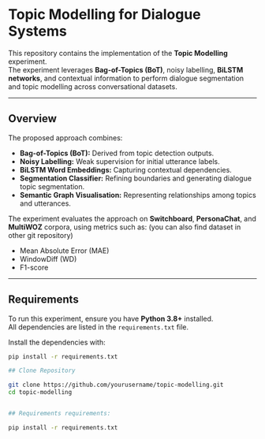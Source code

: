 
# Topic Modelling for Dialogue Systems

This repository contains the implementation of the **Topic Modelling** experiment.  
The experiment leverages **Bag-of-Topics (BoT)**, noisy labelling, **BiLSTM networks**, and contextual information to perform dialogue segmentation and topic modelling across conversational datasets.

---

## Overview
The proposed approach combines:
- **Bag-of-Topics (BoT):** Derived from topic detection outputs.  
- **Noisy Labelling:** Weak supervision for initial utterance labels.  
- **BiLSTM Word Embeddings:** Capturing contextual dependencies.  
- **Segmentation Classifier:** Refining boundaries and generating dialogue topic segmentation.  
- **Semantic Graph Visualisation:** Representing relationships among topics and utterances.

The experiment evaluates the approach on **Switchboard**, **PersonaChat**, and **MultiWOZ** corpora, using metrics such as: (you can also find dataset in other git repository)
- Mean Absolute Error (MAE)  
- WindowDiff (WD)  
- F1-score  

---

## Requirements

To run this experiment, ensure you have **Python 3.8+** installed.  
All dependencies are listed in the `requirements.txt` file.

Install the dependencies with:

```bash
pip install -r requirements.txt

## Clone Repository

git clone https://github.com/yourusername/topic-modelling.git
cd topic-modelling


## Requirements requirements:

pip install -r requirements.txt
